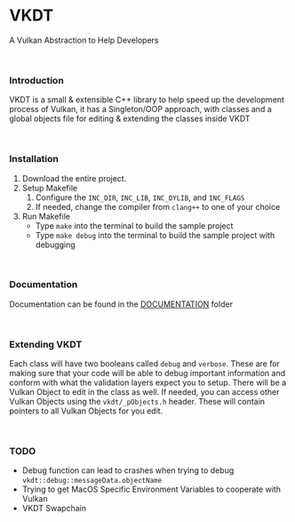 # VKDT
A Vulkan Abstraction to Help Developers

<br>

### Introduction

VKDT is a small & extensible C++ library to help speed up the development process of Vulkan, it has a Singleton/OOP approach, with classes and a global objects file for editing & extending the classes inside VKDT

<br>

### Installation

1. Download the entire project.
2. Setup Makefile
    1. Configure the `INC_DIR`, `INC_LIB`, `INC_DYLIB`, and `INC_FLAGS`
    2. If needed, change the compiler from `clang++` to one of your choice
3. Run Makefile
    - Type `make` into the terminal to build the sample project
    - Type `make debug` into the terminal to build the sample project with debugging

<br>


### Documentation

Documentation can be found in the [DOCUMENTATION](https://github.com/Resparing/vkdt/tree/main/DOCUMENTATION) folder

<br>

### Extending VKDT

Each class will have two booleans called `debug` and `verbose`. These are for making sure that your code will be able to debug important information and conform with what the validation layers expect you to setup.
There will be a Vulkan Object to edit in the class as well. If needed, you can access other Vulkan Objects using the `vkdt/_pObjects.h` header. These will contain pointers to all Vulkan Objects for you edit.

<br>

### TODO

- Debug function can lead to crashes when trying to debug `vkdt::debug::messageData.objectName`
- Trying to get MacOS Specific Environment Variables to cooperate with Vulkan
- VKDT Swapchain